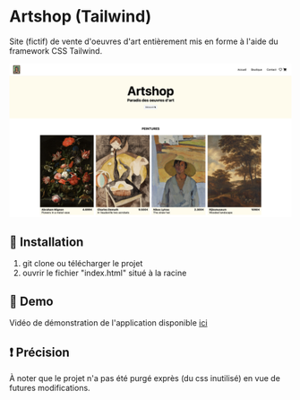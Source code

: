 # Artshop (Tailwind)

Site (fictif) de vente d'oeuvres d'art entièrement mis en forme à l'aide du framework CSS Tailwind.

![Screenshot](screenshot.png)

## 🚀 Installation

1. git clone ou télécharger le projet
2. ouvrir le fichier "index.html" situé à la racine

## 💫 Demo

Vidéo de démonstration de l'application disponible [ici](https://drive.google.com/file/d/1sLLfqyYfETF59tDaqDbxJ_3zhF-OeYKb)

## :exclamation: Précision

À noter que le projet n'a pas été purgé exprès (du css inutilisé) en vue de futures modifications.

